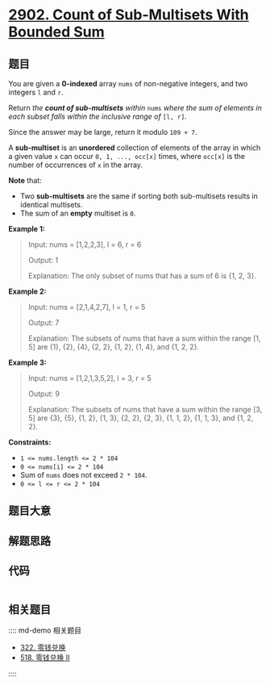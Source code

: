 # [2902. Count of Sub-Multisets With Bounded Sum](https://leetcode.com/problems/count-of-sub-multisets-with-bounded-sum/)

## 题目

You are given a **0-indexed** array `nums` of non-negative integers, and two
integers `l` and `r`.

Return _the **count of sub-multisets** within_ `nums` _where the sum of
elements in each subset falls within the inclusive range of_ `[l, r]`.

Since the answer may be large, return it modulo `109 + 7`.

A **sub-multiset** is an **unordered** collection of elements of the array in
which a given value `x` can occur `0, 1, ..., occ[x]` times, where `occ[x]` is
the number of occurrences of `x` in the array.

**Note** that:

  * Two **sub-multisets** are the same if sorting both sub-multisets results in identical multisets.
  * The sum of an **empty** multiset is `0`.



**Example 1:**

> Input: nums = [1,2,2,3], l = 6, r = 6
> 
> Output: 1
> 
> Explanation: The only subset of nums that has a sum of 6 is {1, 2, 3}.

**Example 2:**

> Input: nums = [2,1,4,2,7], l = 1, r = 5
> 
> Output: 7
> 
> Explanation: The subsets of nums that have a sum within the range [1, 5] are {1}, {2}, {4}, {2, 2}, {1, 2}, {1, 4}, and {1, 2, 2}.

**Example 3:**

> Input: nums = [1,2,1,3,5,2], l = 3, r = 5
> 
> Output: 9
> 
> Explanation: The subsets of nums that have a sum within the range [3, 5] are {3}, {5}, {1, 2}, {1, 3}, {2, 2}, {2, 3}, {1, 1, 2}, {1, 1, 3}, and {1, 2, 2}.



**Constraints:**

  * `1 <= nums.length <= 2 * 104`
  * `0 <= nums[i] <= 2 * 104`
  * Sum of `nums` does not exceed `2 * 104`.
  * `0 <= l <= r <= 2 * 104`


## 题目大意

## 解题思路

## 代码

```javascript

```

## 相关题目

:::: md-demo 相关题目
- [322. 零钱兑换](https://leetcode.com/problems/coin-change)
- [518. 零钱兑换 II](https://leetcode.com/problems/coin-change-ii)

::::
